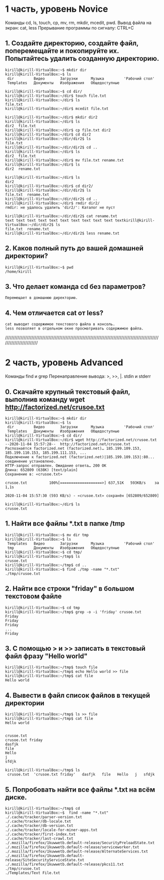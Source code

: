 # 1 часть, уровень Novice

Команды cd, ls, touch, cp, mv, rm, mkdir, mcedit, pwd.
Вывод файла на экран: cat, less
Прерывание программы по сигналу: CTRL+С


## 1. Создайте директорию, создайте файл, поперемещайте и покопируйте их. Попытайтесь удалить созданную директорию.



```console
kirill@kirill-VirtualBox:~$ mkdir dir
kirill@kirill-VirtualBox:~$ ls
 dir         Видео       Загрузки      Музыка         'Рабочий стол'
 Templates   Документы   Изображения   Общедоступные

kirill@kirill-VirtualBox:~$ cd dir/
kirill@kirill-VirtualBox:~/dir$ touch file.txt
kirill@kirill-VirtualBox:~/dir$ ls
file.txt
kirill@kirill-VirtualBox:~/dir$ mcedit file.txt

kirill@kirill-VirtualBox:~/dir$ mkdir dir2
kirill@kirill-VirtualBox:~/dir$ ls
dir2  file.txt
kirill@kirill-VirtualBox:~/dir$ cp file.txt dir2
kirill@kirill-VirtualBox:~/dir$ cd dir2
kirill@kirill-VirtualBox:~/dir/dir2$ ls
file.txt
kirill@kirill-VirtualBox:~/dir/dir2$ cd ..
kirill@kirill-VirtualBox:~/dir$ ls
dir2  file.txt
kirill@kirill-VirtualBox:~/dir$ mv file.txt rename.txt
kirill@kirill-VirtualBox:~/dir$ ls
dir2  rename.txt

kirill@kirill-VirtualBox:~/dir$ ls
dir2
kirill@kirill-VirtualBox:~/dir$ cd dir2/
kirill@kirill-VirtualBox:~/dir/dir2$ ls
file.txt  rename.txt
kirill@kirill-VirtualBox:~/dir/dir2$ cd ..
kirill@kirill-VirtualBox:~/dir$ rmdir dir2/
rmdir: не удалось удалить 'dir2/': Каталог не пуст

kirill@kirill-VirtualBox:~/dir/dir2$ cat rename.txt 
text text text text text text text text text text textkirill@kirill-VirtualBox:~/dir/dir2$ ls
file.txt  rename.txt
kirill@kirill-VirtualBox:~/dir/dir2$ less rename.txt 

```


## 2. Каков полный путь до вашей домашней директории?

```console
kirill@kirill-VirtualBox:~$ pwd
/home/kirill
```
## 3. Что делает команда cd без параметров?

```console
Перемещает в домашнюю директорию.
```
## 4. Чем отличается cat от less?

```console
cat выводит содержимое текстового файла в консоль.
less позволяет в отдельном окне просматривать содержимое файла.
```
////////////////////////////////////////////////////////////////////////////////////////////////////////////////////////
# 2 часть, уровень Advanced

Команды find и grep
Перенаправление вывода: >, >>, |. stdin и stderr


## 0. Скачайте крупный текстовый файл, выполнив команду wget http://factorized.net/crusoe.txt

```console
kirill@kirill-VirtualBox:~$ mkdir dir
kirill@kirill-VirtualBox:~$ ls
 dir         Видео       Загрузки      Музыка         'Рабочий стол'
 Templates   Документы   Изображения   Общедоступные
kirill@kirill-VirtualBox:~$ cd dir/
kirill@kirill-VirtualBox:~/dir$ wget http://factorized.net/crusoe.txt
--2020-11-04 15:57:28--  http://factorized.net/crusoe.txt
Распознаётся factorized.net (factorized.net)… 185.199.109.153, 185.199.110.153, 185.199.111.153, ...
Подключение к factorized.net (factorized.net)|185.199.109.153|:80... соединение установлено.
HTTP-запрос отправлен. Ожидание ответа… 200 OK
Длина: 652809 (638K) [text/plain]
Сохранение в: «crusoe.txt»

crusoe.txt          100%[===================>] 637,51K   593KB/s    за 1,1s    

2020-11-04 15:57:30 (593 KB/s) - «crusoe.txt» сохранён [652809/652809]

kirill@kirill-VirtualBox:~/dir$ ls
crusoe.txt
```


## 1. Найти все файлы *.txt в папке /tmp

```console
kirill@kirill-VirtualBox:~$ mv dir tmp
kirill@kirill-VirtualBox:~$ ls
 Templates   Видео       Загрузки      Музыка         'Рабочий стол'
 tmp         Документы   Изображения   Общедоступные
kirill@kirill-VirtualBox:~$ cd tmp/
kirill@kirill-VirtualBox:~/tmp$ ls
crusoe.txt
kirill@kirill-VirtualBox:~/tmp$ cd ..
kirill@kirill-VirtualBox:~$ find ./tmp -name "*.txt"
./tmp/crusoe.txt
```

## 2. Найти все строки "friday" в большом текстовом файле

```console
kirill@kirill-VirtualBox:~$ cd tmp
kirill@kirill-VirtualBox:~/tmp$ grep -o -i 'friday' crusoe.txt
Friday
Friday
Friday
...
Friday
```

## 3. С помощью > и >> записать в текстовый файл фразу "Hello world"

```console
kirill@kirill-VirtualBox:~/tmp$ touch file
kirill@kirill-VirtualBox:~/tmp$ echo Hello world >> file
kirill@kirill-VirtualBox:~/tmp$ cat file
Hello world

```
## 4. Вывести в файл список файлов в текущей директории

```console
kirill@kirill-VirtualBox:~/tmp$ ls >> file
kirill@kirill-VirtualBox:~/tmp$ cat file
Hello world


crusoe.txt
crusoe.txt friday
dasfjk
file
Hello
j
sfdjk

kirill@kirill-VirtualBox:~/tmp$ ls
 crusoe.txt  'crusoe.txt friday'   dasfjk   file   Hello   j   sfdjk
```
## 5. Попробовать найти все файлы *.txt на всём диске.

```console
kirill@kirill-VirtualBox:~/tmp$ cd
kirill@kirill-VirtualBox:~$  find -name "*.txt"
./.cache/tracker/parser-version.txt
./.cache/tracker/db-locale.txt
./.cache/tracker/db-version.txt
./.cache/tracker/locale-for-miner-apps.txt
./.cache/tracker/first-index.txt
./.cache/tracker/last-crawl.txt
./.mozilla/firefox/1kuwwetb.default-release/SecurityPreloadState.txt
./.mozilla/firefox/1kuwwetb.default-release/serviceworker.txt
./.mozilla/firefox/1kuwwetb.default-release/AlternateServices.txt
./.mozilla/firefox/1kuwwetb.default-release/SiteSecurityServiceState.txt
./.mozilla/firefox/1kuwwetb.default-release/pkcs11.txt
./tmp/crusoe.txt
./Templates/Text File.txt

```
